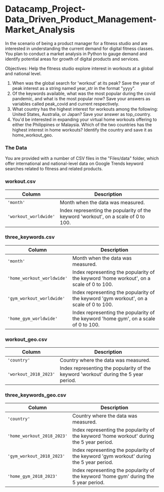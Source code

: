 # Datacamp_Project-Data_Driven_Product_Management-Market_Analysis
In the scenario of being a product manager for a fitness studio and are interested in understanding the current demand for digital fitness classes. You plan to conduct a market analysis in Python to gauge demand and identify potential areas for growth of digital products and services.

Objectives: Help the fitness studio explore interest in workouts at a global and national level.

1. When was the global search for 'workout' at its peak? Save the year of peak interest as a string named year_str in the format "yyyy".
2. Of the keywords available, what was the most popular during the covid pandemic, and what is the most popular now? Save your answers as variables called peak_covid and current respectively.
3. What country has the highest interest for workouts among the following: United States, Australia, or Japan? Save your answer as top_country.
4. You'd be interested in expanding your virtual home workouts offering to either the Philippines or Malaysia. Which of the two countries has the highest interest in home workouts? Identify the country and save it as home_workout_geo.


### The Data

You are provided with a number of CSV files in the "Files/data" folder, which offer international and national-level data on Google Trends keyword searches related to fitness and related products. 

### workout.csv

| Column     | Description              |
|------------|--------------------------|
| `'month'` | Month when the data was measured. |
| `'workout_worldwide'` | Index representing the popularity of the keyword 'workout', on a scale of 0 to 100. |

### three_keywords.csv

| Column     | Description              |
|------------|--------------------------|
| `'month'` | Month when the data was measured. |
| `'home_workout_worldwide'` | Index representing the popularity of the keyword 'home workout', on a scale of 0 to 100. |
| `'gym_workout_worldwide'` | Index representing the popularity of the keyword 'gym workout', on a scale of 0 to 100. |
| `'home_gym_worldwide'` | Index representing the popularity of the keyword 'home gym', on a scale of 0 to 100. |

### workout_geo.csv

| Column     | Description              |
|------------|--------------------------|
| `'country'` | Country where the data was measured. |
| `'workout_2018_2023'` | Index representing the popularity of the keyword 'workout' during the 5 year period. |

### three_keywords_geo.csv

| Column     | Description              |
|------------|--------------------------|
| `'country'` | Country where the data was measured. |
| `'home_workout_2018_2023'` | Index representing the popularity of the keyword 'home workout' during the 5 year period. |
| `'gym_workout_2018_2023'` | Index representing the popularity of the keyword 'gym workout' during the 5 year period.  |
| `'home_gym_2018_2023'` | Index representing the popularity of the keyword 'home gym' during the 5 year period. |
